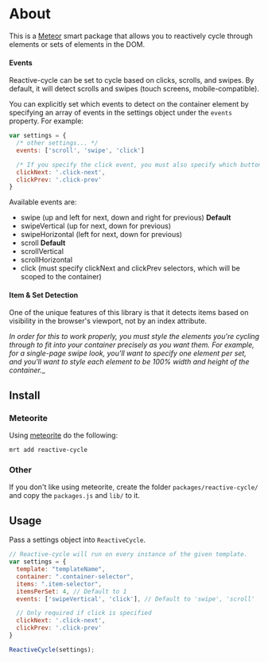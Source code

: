 # About
This is a [Meteor](http://meteor.com/) smart package that allows you to reactively cycle
through elements or sets of elements in the DOM.

#### Events
Reactive-cycle can be set to cycle based on clicks, scrolls, and swipes. By default, it will
detect scrolls and swipes (touch screens, mobile-compatible).

You can explicitly set which events to detect on the container element by specifying an array
of events in the settings object under the `events` property. For example:

```javascript
var settings = {
  /* other settings... */
  events: ['scroll', 'swipe', 'click']

  /* If you specify the click event, you must also specify which buttons to use */
  clickNext: '.click-next',
  clickPrev: '.click-prev'
}

```

Available events are:

* swipe (up and left for next, down and right for previous) __Default__
* swipeVertical (up for next, down for previous)
* swipeHorizontal (left for next, down for previous)
* scroll __Default__
* scrollVertical
* scrollHorizontal
* click (must specify clickNext and clickPrev selectors, which will be scoped to the container)

#### Item & Set Detection
One of the unique features of this library is that it detects items based on visibility in
the browser's viewport, not by an index attribute.

_In order for this to work properly, you must style the elements you're cycling through to
fit into your container precisely as you want them. For example, for a single-page swipe
look, you'll want to specify one element per set, and you'll want to style each element
to be 100% width and height of the container.__

## Install

### Meteorite
Using [meteorite](http://oortcloud.github.io/meteorite/) do the following:
```
mrt add reactive-cycle
```

### Other
If you don't like using meteorite, create the folder `packages/reactive-cycle/` and copy the `packages.js` and `lib/` to it.

## Usage

Pass a settings object into `ReactiveCycle`.

```javascript
// Reactive-cycle will run on every instance of the given template.
var settings = {
  template: "templateName",
  container: ".container-selector",
  items: ".item-selector",
  itemsPerSet: 4, // Default to 1
  events: ['swipeVertical', 'click'], // Default to 'swipe', 'scroll'

  // Only required if click is specified
  clickNext: '.click-next',
  clickPrev: '.click-prev'
}

ReactiveCycle(settings);
```

